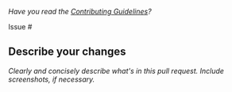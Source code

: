 *Have you read the [Contributing Guidelines](https://github.com/jessesquires/.github/blob/master/CONTRIBUTING.md)?*

Issue #

## Describe your changes

*Clearly and concisely describe what's in this pull request. Include screenshots, if necessary.*